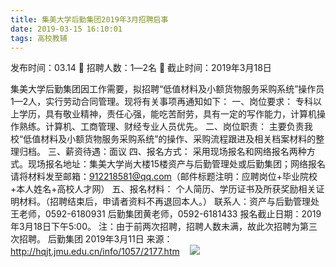 ```yaml
---
title: 集美大学后勤集团2019年3月招聘启事
date: 2019-03-15 16:10:01
tags: 高校教辅
---
```

发布时间：03.14   🌟   招聘人数：1―2名   🌈   截止时间：2019年3月18日
<!-- more -->

集美大学后勤集团因工作需要，拟招聘“低值材料及小额货物服务采购系统”操作员1—2人，实行劳动合同管理。现将有关事项再通知如下：
一、岗位要求：
专科以上学历，具有敬业精神，责任心强，能吃苦耐劳，具有一定的写作能力，计算机操作熟练。计算机、工商管理、财经专业人员优先。
二、岗位职责：
主要负责我校“低值材料及小额货物服务采购系统”的操作、采购流程跟进及相关档案材料的整理归档。
三、薪资待遇：面议
四、报名方式：
采用现场报名和网络报名两种方式。现场报名地址：集美大学尚大楼15楼资产与后勤管理处或后勤集团；网络报名请将材料发至邮箱：912218581@qq.com（邮件标题注明：应聘岗位+毕业院校+本人姓名+高校人才网）
五、报名材料：
个人简历、学历证书及所获奖励相关证明材料。（招聘结束后，申请者资料不再退回本人。）
联系人：资产与后勤管理处王老师，0592-6180931
后勤集团黄老师，0592-6181433
报名截止日期：2019年3月18日下午5:00。
注：由于前两次招聘，招聘人数未满，故此次招聘为第三次招聘。
后勤集团
2019年3月11日
来源：
http://hqjt.jmu.edu.cn/info/1057/2177.htm
 
 ![](https://cdn.weiweiblog.cn/20181015134814.png)